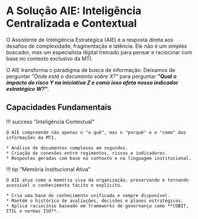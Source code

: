 # A Solução AIE: Inteligência Centralizada e Contextual

O Assistente de Inteligência Estratégica (AIE) é a resposta direta aos desafios de complexidade, fragmentação e latência. Ele não é um simples buscador, mas um especialista digital treinado para pensar e raciocinar com base no contexto exclusivo da MTI.

O AIE transforma o paradigma de busca de informação. Deixamos de perguntar *"Onde está o documento sobre X?"* para perguntar ***"Qual o impacto do risco Y na iniciativa Z e como isso afeta nosso indicador estratégico W?"***.

## Capacidades Fundamentais

!!! success "Inteligência Contextual"

    O AIE compreende não apenas o "o quê", mas o "porquê" e o "como" das informações da MTI.

    * Análise de documentos complexos em segundos.
    * Criação de conexões entre regimentos, riscos e indicadores.
    * Respostas geradas com base no contexto e na linguagem institucional.

!!! tip "Memória Institucional Ativa"

    O AIE atua como a memória viva da organização, preservando e tornando acessível o conhecimento tácito e explícito.

    * Cria uma base de conhecimento unificada e sempre disponível.
    * Mantém o histórico de avaliações, decisões e planos estratégicos.
    * Aplica raciocínio baseado em frameworks de governança como **COBIT, ITIL e normas ISO**.